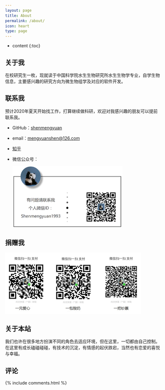 ```yaml
---
layout: page
title: About
permalink: /about/
icon: heart
type: page
---
```


* content
{:toc}

## 关于我

在校研究生一枚，现就读于中国科学院水生生物研究所水生生物学专业，自学生物信息，主要感兴趣的研究方向为微生物组学及对应的软件开发。




## 联系我

预计2020年夏天开始找工作，打算继续做科研，欢迎对我感兴趣的朋友可以提前联系我。

* GitHub：[shenmengyuan](https://github.com/shenmengyuan)

* email：mengyuanshen@126.com

* [知乎](https://www.zhihu.com/people/chen-meng-yuan-16)

* 微信公众号：

  

  <img src="./images/微信号.png" height="200"  />


## 捐赠我
<img src="./images/捐赠我.jpg" height="200"  />

## 关于本站

我们也许在很多地方扮演不同的角色去适应环境，但在这里，一切都由自己控制。在这里有成长磕磕碰碰，有技术的沉淀，有情感的起伏跌宕，当然也有恋爱的喜悦与幸福。

## 评论

{% include comments.html %}
